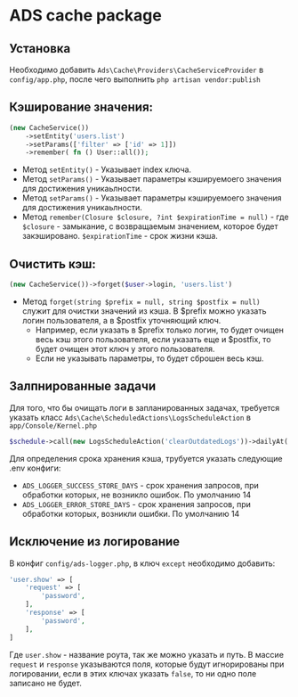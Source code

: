 # ADS cache package

## Установка

Необходимо добавить `Ads\Cache\Providers\CacheServiceProvider` в `config/app.php`,
после чего выполнить `php artisan vendor:publish`

## Кэширование значения:

```php
(new CacheService())
    ->setEntity('users.list')
    ->setParams(['filter' => ['id' => 1]])
    ->remember( fn () User::all());
```

* Метод `setEntity()` - Указывает index ключа.
* Метод `setParams()` - Указывает параметры кэшируемоего значения для достижения уникаьлности.
* Метод `setParams()` - Указывает параметры кэшируемоего значения для достижения уникаьлности.
* Метод `remember(Closure $closure, ?int $expirationTime = null)` - где `$closure` - замыкание, с возвращаемым
  значением,
  которое будет закэшировано. `$expirationTime` - срок жизни кэша.

## Очистить кэш:

```php
(new CacheService())->forget($user->login, 'users.list')
```

* Метод `forget(string $prefix = null, string $postfix = null)` служит для очистки значений из кэша. В $prefix можно
  указать логин пользователя, а в $postfix уточняющий ключ.
    * Например, если указать в $prefix только логин, то будет
      очищен весь кэш этого пользователя, если указать еще и $postfix, то будет очищен этот ключ у этого пользователя.
    * Если не указывать параметры, то будет сброшен весь кэш.

## Залпнированные задачи

Для того, что бы очищать логи в запланированных задачах, требуется указать
класс `Ads\Cache\ScheduledActions\LogsScheduleAction` в `app/Console/Kernel.php`

```php
$schedule->call(new LogsScheduleAction('clearOutdatedLogs'))->dailyAt('00:00');
```

Для определения срока хранения кэша, трубуется указать следующие .env конфиги:

* `ADS_LOGGER_SUCCESS_STORE_DAYS` - срок хранения запросов, при обработки которых, не возникло ошибок. По умолчанию 14
* `ADS_LOGGER_ERROR_STORE_DAYS` - срок хранения запросов, при обработки которых, возникли ошибки. По умолчанию 14

## Исключение из логирование

В конфиг `config/ads-logger.php`, в ключ `except` необходимо добавить:

```php
'user.show' => [
    'request' => [
        'password',
    ],
    'response' => [
        'password',
    ],
]
```

Где `user.show` - название роута, так же можно указать и путь. В массие `request` и `response` указываются поля, которые
будут игнорированы при логировании, если в этих ключах указать `false`, то ни одно поле записано не будет.
